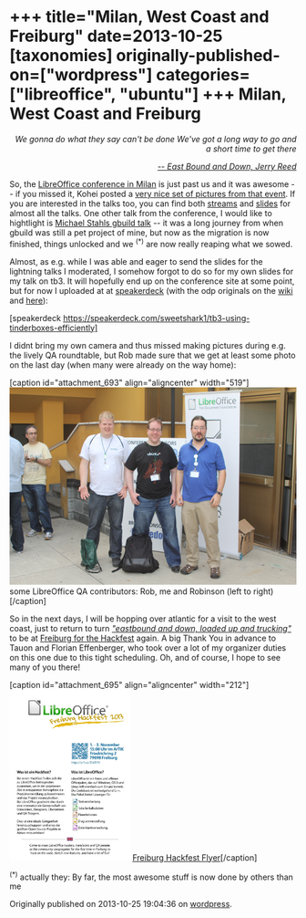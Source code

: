 +++
title="Milan, West Coast and Freiburg"
date=2013-10-25
[taxonomies]
originally-published-on=["wordpress"]
categories=["libreoffice", "ubuntu"]
+++
Milan, West Coast and Freiburg
==============================

<p style="text-align:right;"><em>We gonna do what they say can't be done</em>
<em> We've got a long way to go and a short time to get there</em></p>
<p style="text-align:right;"><a href="https://www.youtube.com/watch?v=xnRwQjTYfGI"><em>-- East Bound and Down, Jerry Reed</em></a></p>
So, the <a href="http://conference.libreoffice.org/2013/en">LibreOffice conference in Milan</a> is just past us and it was awesome -- if you missed it, Kohei posted a <a href="https://www.facebook.com/media/set/?set=a.10152269212828219.1073741826.624343218&amp;type=1&amp;l=26d22cf2c5">very nice set of pictures from that event</a>. If you are interested in the talks too, you can find both <a href="http://conference.libreoffice.org/2013/en/streams">streams</a> and <a href="http://conference.libreoffice.org/talks/2013/">slides</a> for almost all the talks. One other talk from the conference, I would like to hightlight is <a href="http://conference.libreoffice.org/talks/2013/content/sessions/050/files/LOConf2013_gbuild.pdf">Michael Stahls gbuild talk</a> -- it was a long journey from when gbuild was still a pet project of mine, but now as the migration is now finished, things unlocked and we <sup>(*)</sup> are now really reaping what we sowed.

Almost, as e.g. while I was able and eager to send the slides for the lightning talks I moderated, I somehow forgot to do so for my own slides for my talk on tb3. It will hopefully end up on the conference site at some point, but for now I uploaded at at <a href="https://speakerdeck.com/sweetshark1">speakerdeck</a> (with the odp originals on the <a href="https://wiki.documentfoundation.org/User:Bjoern-michaelsen">wiki </a>and <a href="http://people.canonical.com/~bjoern/presentations/">here</a>):

[speakerdeck https://speakerdeck.com/sweetshark1/tb3-using-tinderboxes-efficiently]

I didnt bring my own camera and thus missed making pictures during e.g. the lively QA roundtable, but Rob made sure that we get at least some photo on the last day (when many were already on the way home):

[caption id="attachment_693" align="aligncenter" width="519"]<a href="/static/img/wp/2013/10/img_3691.jpg"><img class="size-large wp-image-693" title="some LibreOffice QA contributorsRob, me and Robinson " alt="some LibreOffice QA contributorsRob, me and Robinson " src="/static/img/wp/2013/10/img_3691.jpg?w=519" width="519" height="346" /></a> some LibreOffice QA contributors: Rob, me and Robinson (left to right)[/caption]
<p style="text-align:left;">So in the next days, I will be hopping over atlantic for a visit to the west coast, just to return to turn <a href="https://www.youtube.com/watch?v=xnRwQjTYfGI"><em>"eastbound and down, loaded up and trucking"</em></a> to be at <a href="https://wiki.documentfoundation.org/Hackfest/Freiburg2013">Freiburg for the Hackfest</a> again. A big Thank You in advance to Tauon and Florian Effenberger, who took over a lot of my organizer duties on this one due to this tight scheduling. Oh, and of course, I hope to see many of you there!</p>


[caption id="attachment_695" align="aligncenter" width="212"]<a href="/static/img/wp/2013/10/freiburg.jpeg"><img class="size-medium wp-image-695" alt="Freiburg Hackfest Flyer" src="/static/img/wp/2013/10/freiburg.jpeg?w=212" width="212" height="300" /></a> <a href="https://wiki.documentfoundation.org/Hackfest/Freiburg2013">Freiburg Hackfest Flyer</a>[/caption]

<sup>(*)</sup> actually they: By far, the most awesome stuff is now done by others than me

Originally published on 2013-10-25 19:04:36 on [wordpress](https://skyfromme.wordpress.com/2013/10/25/milan-westcoast-and-freiburg/).
